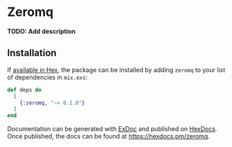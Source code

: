 # Zeromq

**TODO: Add description**

## Installation

If [available in Hex](https://hex.pm/docs/publish), the package can be installed
by adding `zeromq` to your list of dependencies in `mix.exs`:

```elixir
def deps do
  [
    {:zeromq, "~> 0.1.0"}
  ]
end
```

Documentation can be generated with [ExDoc](https://github.com/elixir-lang/ex_doc)
and published on [HexDocs](https://hexdocs.pm). Once published, the docs can
be found at <https://hexdocs.pm/zeromq>.

